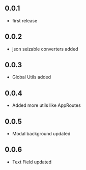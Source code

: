 ## 0.0.1

* first release


## 0.0.2

* json seizable converters added

## 0.0.3

* Global Utils added

## 0.0.4

* Added more utils like AppRoutes

## 0.0.5

* Modal background updated

## 0.0.6

* Text Field updated

